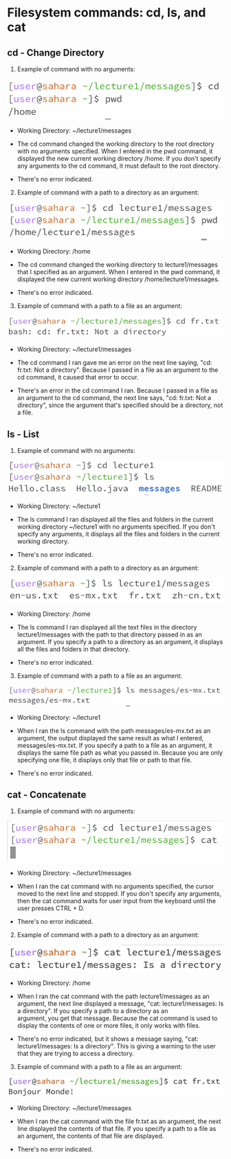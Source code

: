 # Filesystem commands: cd, ls, and cat

## cd - Change Directory

1. Example of command with no arguments: 

![Image](https://github.com/julesainbolt/cse15l-lab-reports/blob/65ca78a6487797221cb83932670d78b9c4ec8a3c/cd%20-%20no%20arguments.png)

- Working Directory: ~/lecture1/messages

- The cd command changed the working directory to the root directory with no arguments specified.
  When I entered in the pwd command, it displayed the new current working directory /home.
  If you don't specify any arguments to the cd command, it must default to the root directory. 

- There's no error indicated. 

2. Example of command with a path to a directory as an argument:

![Image](https://github.com/julesainbolt/cse15l-lab-reports/blob/65ca78a6487797221cb83932670d78b9c4ec8a3c/cd%20-%20path%20to%20directory.png)

- Working Directory: /home

- The cd command changed the working directory to lecture1/messages that I specified as an argument.
  When I entered in the pwd command, it displayed the new current working directory /home/lecture1/messages. 

- There's no error indicated. 


3. Example of command with a path to a file as an argument:

![Image](https://github.com/julesainbolt/cse15l-lab-reports/blob/65ca78a6487797221cb83932670d78b9c4ec8a3c/cd%20-%20path%20to%20file.png)

- Working Directory: ~/lecture1/messages

- The cd command I ran gave me an error on the next line saying, "cd: fr.txt: Not a directory".
  Because I passed in a file as an argument to the cd command, it caused that error to occur. 

- There's an error in the cd command I ran. Because I passed in a file as an argument to the cd command,
  the next line says, "cd: fr.txt: Not a directory", since the argument that's specified should be a directory, not 
  a file.  


## ls - List 

1. Example of command with no arguments:

![Image](https://github.com/julesainbolt/cse15l-lab-reports/blob/65ca78a6487797221cb83932670d78b9c4ec8a3c/ls%20-%20no%20arguments.png)

- Working Directory: ~/lecture1

- The ls command I ran displayed all the files and folders in the current working
  directory ~/lecture1 with no arguments specified. If you don't specify any arguments,
  it displays all the files and folders in the current working directory. 

- There's no error indicated. 


2. Example of command with a path to a directory as an argument:

![Image](https://github.com/julesainbolt/cse15l-lab-reports/blob/17b575f3d0ea51aafc45c15edf15932b33873974/ls%20-%20path%20to%20directory.png)

- Working Directory: /home

- The ls command I ran displayed all the text files in the directory lecture1/messages with 
  the path to that directory passed in as an argument. If you specify a path to a directory as an argument,
  it displays all the files and folders in that directory. 

- There's no error indicated. 


3. Example of command with a path to a file as an argument:

![Image](https://github.com/julesainbolt/cse15l-lab-reports/blob/17b575f3d0ea51aafc45c15edf15932b33873974/ls%20-%20path%20to%20file.png)

- Working Directory: ~/lecture1

- When I ran the ls command with the path messages/es-mx.txt as an argument, the output
  displayed the same result as what I entered, messages/es-mx.txt. If you specify a path to a file as an argument,
  it displays the same file path as what you passed in. Because you are only specifying one file,
  it displays only that file or path to that file. 

- There's no error indicated. 


## cat - Concatenate 

1. Example of command with no arguments:

![Image](https://github.com/julesainbolt/cse15l-lab-reports/blob/b7d7a0ebc1176ae5eb48e973c11b8465ebf1fd6c/cat%20-%20no%20arguments.png)

- Working Directory: ~/lecture1/messages

- When I ran the cat command with no arguments specified, the cursor moved to the next line and stopped.
  If you don't specify any arguments, then the cat command waits for user input from
  the keyboard until the user presses CTRL + D. 
  

- There's no error indicated. 


2. Example of command with a path to a directory as an argument:

![Image](https://github.com/julesainbolt/cse15l-lab-reports/blob/b7d7a0ebc1176ae5eb48e973c11b8465ebf1fd6c/cat%20-%20path%20to%20directory.png)

- Working Directory: /home

- When I ran the cat command with the path lecture1/messages as an argument, the next line
  displayed a message, "cat: lecture1/messages: Is a directory". If you specify a path to a directory as an   
  argument, you get that message. Because the cat command is used to display the contents of
  one or more files, it only works with files.  

- There's no error indicated, but it shows a message saying, "cat: lecture1/messages: Is a directory".
  This is giving a warning to the user that they are trying to access a directory.


3. Example of command with a path to a file as an argument:

![Image](https://github.com/julesainbolt/cse15l-lab-reports/blob/b7d7a0ebc1176ae5eb48e973c11b8465ebf1fd6c/cat%20-%20path%20to%20file.png)

- Working Directory: ~/lecture1/messages

- When I ran the cat command with the file fr.txt as an argument, the next line
  displayed the contents of that file. If you specify a path to a file as an argument, the
  contents of that file are displayed.   

- There's no error indicated.

